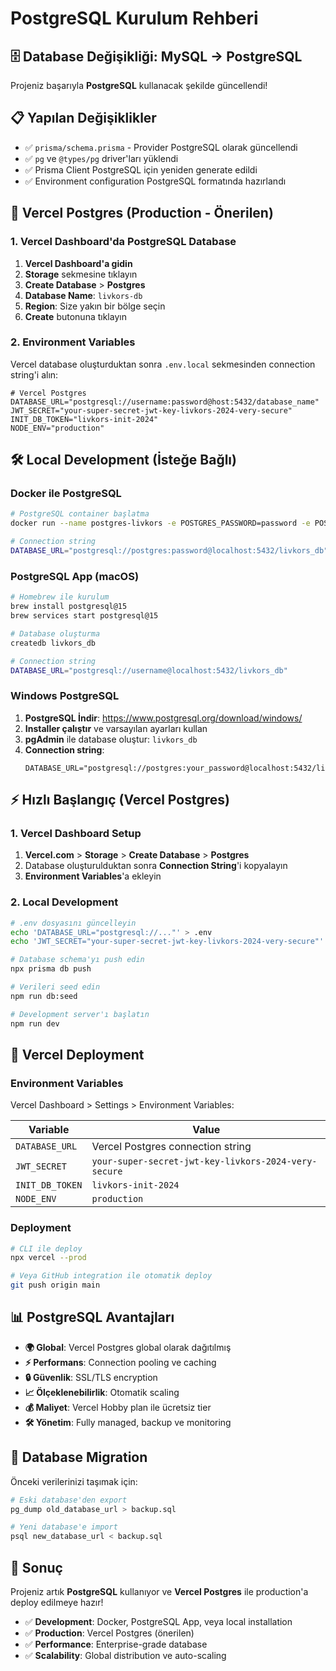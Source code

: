 # PostgreSQL Kurulum Rehberi

## 🗄️ Database Değişikliği: MySQL → PostgreSQL

Projeniz başarıyla **PostgreSQL** kullanacak şekilde güncellendi!

## 📋 Yapılan Değişiklikler

- ✅ `prisma/schema.prisma` - Provider PostgreSQL olarak güncellendi
- ✅ `pg` ve `@types/pg` driver'ları yüklendi
- ✅ Prisma Client PostgreSQL için yeniden generate edildi
- ✅ Environment configuration PostgreSQL formatında hazırlandı

## 🚀 Vercel Postgres (Production - Önerilen)

### 1. Vercel Dashboard'da PostgreSQL Database

1. **Vercel Dashboard'a gidin**
2. **Storage** sekmesine tıklayın
3. **Create Database** > **Postgres**
4. **Database Name**: `livkors-db`
5. **Region**: Size yakın bir bölge seçin
6. **Create** butonuna tıklayın

### 2. Environment Variables

Vercel database oluşturduktan sonra `.env.local` sekmesinden connection string'i alın:

```env
# Vercel Postgres
DATABASE_URL="postgresql://username:password@host:5432/database_name"
JWT_SECRET="your-super-secret-jwt-key-livkors-2024-very-secure"
INIT_DB_TOKEN="livkors-init-2024"
NODE_ENV="production"
```

## 🛠️ Local Development (İsteğe Bağlı)

### Docker ile PostgreSQL

```bash
# PostgreSQL container başlatma
docker run --name postgres-livkors -e POSTGRES_PASSWORD=password -e POSTGRES_DB=livkors_db -p 5432:5432 -d postgres:15

# Connection string
DATABASE_URL="postgresql://postgres:password@localhost:5432/livkors_db"
```

### PostgreSQL App (macOS)

```bash
# Homebrew ile kurulum
brew install postgresql@15
brew services start postgresql@15

# Database oluşturma
createdb livkors_db

# Connection string
DATABASE_URL="postgresql://username@localhost:5432/livkors_db"
```

### Windows PostgreSQL

1. **PostgreSQL İndir**: https://www.postgresql.org/download/windows/
2. **Installer çalıştır** ve varsayılan ayarları kullan
3. **pgAdmin** ile database oluştur: `livkors_db`
4. **Connection string**:
   ```env
   DATABASE_URL="postgresql://postgres:your_password@localhost:5432/livkors_db"
   ```

## ⚡ Hızlı Başlangıç (Vercel Postgres)

### 1. Vercel Dashboard Setup

1. **Vercel.com** > **Storage** > **Create Database** > **Postgres**
2. Database oluşturulduktan sonra **Connection String**'i kopyalayın
3. **Environment Variables**'a ekleyin

### 2. Local Development

```bash
# .env dosyasını güncelleyin
echo 'DATABASE_URL="postgresql://..."' > .env
echo 'JWT_SECRET="your-super-secret-jwt-key-livkors-2024-very-secure"' >> .env

# Database schema'yı push edin
npx prisma db push

# Verileri seed edin
npm run db:seed

# Development server'ı başlatın
npm run dev
```

## 🎯 Vercel Deployment

### Environment Variables

Vercel Dashboard > Settings > Environment Variables:

| Variable | Value |
|----------|-------|
| `DATABASE_URL` | Vercel Postgres connection string |
| `JWT_SECRET` | `your-super-secret-jwt-key-livkors-2024-very-secure` |
| `INIT_DB_TOKEN` | `livkors-init-2024` |
| `NODE_ENV` | `production` |

### Deployment

```bash
# CLI ile deploy
npx vercel --prod

# Veya GitHub integration ile otomatik deploy
git push origin main
```

## 📊 PostgreSQL Avantajları

- **🌍 Global**: Vercel Postgres global olarak dağıtılmış
- **⚡ Performans**: Connection pooling ve caching
- **🔒 Güvenlik**: SSL/TLS encryption
- **📈 Ölçeklenebilirlik**: Otomatik scaling
- **💰 Maliyet**: Vercel Hobby plan ile ücretsiz tier
- **🛠️ Yönetim**: Fully managed, backup ve monitoring

## 🔄 Database Migration

Önceki verilerinizi taşımak için:

```bash
# Eski database'den export
pg_dump old_database_url > backup.sql

# Yeni database'e import
psql new_database_url < backup.sql
```

## 🏁 Sonuç

Projeniz artık **PostgreSQL** kullanıyor ve **Vercel Postgres** ile production'a deploy edilmeye hazır!

- ✅ **Development**: Docker, PostgreSQL App, veya local installation
- ✅ **Production**: Vercel Postgres (önerilen)
- ✅ **Performance**: Enterprise-grade database
- ✅ **Scalability**: Global distribution ve auto-scaling 